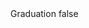 <?xml version="1.0" encoding="UTF-8"?>
<CustomMetadata xmlns="http://soap.sforce.com/2006/04/metadata">
    <label>Graduation</label>
    <protected>false</protected>
</CustomMetadata>

